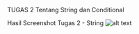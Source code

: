 TUGAS 2 Tentang String dan Conditional

Hasil Screenshot Tugas 2 - String
![alt text](https://gitlab.com/bagusfe/imrn0720/-/blob/master/Tugas-2/Screen%20Shot%202020-07-21%20at%2008.43.40.png?raw=true)
